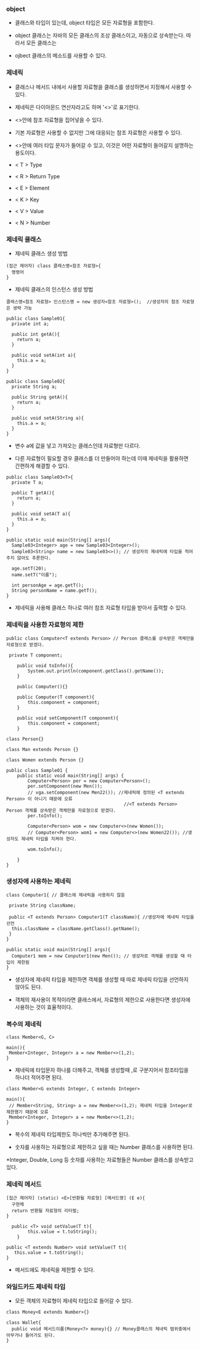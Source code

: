 ### object
 
* 클래스와 타입이 있는데, object 타입은 모든 자료형을 포함한다.

* object 클래스는 자바의 모든 클래스의 조상 클래스이고, 자동으로 상속받는다. 따라서 모든 클래스는

* ojbect 클래스의 메소드를 사용할 수 있다.


### 제네릭

* 클래스나 메서드 내에서 사용할 자료형을 클래스를 생성하면서 지정해서 사용할 수 있다.

* 제네릭은 다이아몬드 연산자라고도 하며 '<>'로 표기한다.

* <>안에 참조 자료형을 집어넣을 수 있다. 

* 기본 자료형은 사용할 수 없지만 그에 대응되는 참조 자료형은 사용할 수 있다.

* <>안에 여러 타입 문자가 들어갈 수 있고, 이것은 어떤 자료형이 들어갈지 설명하는 용도이다. 

* < T > Type

* < R > Return Type

* < E > Element

* < K > Key

* < V > Value

* < N > Number

### 제네릭 클래스

* 제네릭 클래스 생성 방법
```
(접근 제어자) class 클래스명<참조 자료형>{
  명령어
}
```

* 제네릭 클래스의 인스턴스 생성 방법
```
클래스명<참조 자료형> 인스턴스명 = new 생성자<참조 자료형>();  //생성자의 참조 자료형은 생략 가능
```

```
public class Sample01{
  private int a;
 
  public int getA(){
    return a;
  }

  public void setA(int a){
    this.a = a;
  }
}

public class Sample02{
  private String a;
 
  public String getA(){
    return a;
  }

  public void setA(String a){
    this.a = a;
  }
}
```
* 변수 a에 값을 넣고 가져오는 클래스인데 자료형만 다르다.

* 다른 자료형이 필요할 경우 클래스를 더 만들어야 하는데 이때 제네릭을 활용하면 간편하게 해결할 수 있다.

```
public class Sample03<T>{
  private T a;
 
  public T getA(){
    return a;
  }

  public void setA(T a){
    this.a = a;
  }
}
```
```
public static void main(String[] args){
  Sample03<Integer> age = new Sample03<Integer>();
  Sample03<String> name = new Sample03<>(); // 생성자의 제네릭에 타입을 적어주지 않아도 추론한다.

  age.setT(20);
  name.setT("이름");

  int personAge = age.getT();
  String personName = name.getT(); 
}
```
* 제네릭을 사용해 클래스 하나로 여러 참조 자료형 타입을 받아서 출력할 수 있다.


### 제네릭을 사용한 자료형의 제한

```
public class Computer<T extends Person> // Person 클래스를 상속받은 객체만을 자료형으로 받겠다.

 private T component;

    public void toInfo(){
        System.out.println(component.getClass().getName());
    }

    public Computer(){}

    public Computer(T component){
        this.component = component;
    }

    public void setComponent(T component){
        this.component = component;
    }

class Person{}

class Man extends Person {}

class Women extends Person {}
```
```
public class Sample01 {
    public static void main(String[] args) {
        Computer<Person> per = new Computer<Person>();
        per.setComponent(new Men());
        // vga.setComponent(new Men22()); //제네릭에 정의된 <T extends Person> 이 아니기 때문에 오류
                                            //<T extends Person> Person 객체를 상속받은 객체만을 자료형으로 받겠다.
        per.toInfo();

        Computer<Person> wom = new Computer<>(new Women());
        // Computer<Person> wom1 = new Computer<>(new Women22()); //생성자도 제네릭 타입을 지켜야 한다.

        wom.toInfo();

    }
}
```

### 생성자에 사용하는 제네릭

```
class Computer1{ // 클래스에 제네릭을 사용하지 않음

 private String className;

 public <T extends Person> Computer1(T className){ //생성자에 제네릭 타입을 선언
  this.className = className.getClass().getName(); 
 }
}
```
```
public static void main(String[] args){
  Computer1 mem = new Conputer1(new Men()); // 생성자로 객체를 생성할 때 타입이 제한됨  
}
```
* 생성자에 제네릭 타입을 제한하면 객체를 생성할 때 따로 제네릭 타입을 선언하지 않아도 된다.

* 객체의 재사용이 목적이라면 클래스에서, 자료형의 제한으로 사용한다면 생성자에 사용하는 것이 효율적이다. 

### 복수의 제네릭

```
class Member<G, C>

main(){
 Member<Integer, Integer> a = new Member<>(1,2);
}
```
* 제네릭에 타입문자 하나를 더해주고, 객체를 생성할때 ,로 구분지어서 참조타입을 하나더 적어주면 된다.

```
class Member<G extends Integer, C extends Integer>

main(){
 // Member<String, String> a = new Member<>(1,2); 제네릭 타입을 Integer로 제한했기 때문에 오류
 Member<Integer, Integer> a = new Member<>(1,2);
}
```
* 복수의 제네릭 타입제한도 하나씩만 추가해주면 된다.

* 숫자를 사용하는 자료형으로 제한하고 싶을 때는 Number 클래스를 사용하면 된다.

*Integer, Double, Long 등 숫자를 사용하는 자료형들은 Number 클래스를 상속받고 있다. 


### 제네릭 메서드
```
[접근 제어자] (static) <E>[반환될 자료형] [메서드명] (E e){
  구현체
  return 반환될 자료형의 리터럴;
}

  public <T> void setValue(T t){
        this.value = t.toString();
    }
```
```
public <T extends Number> void setValue(T t){
   this.value = t.toString();
}
```
* 메서드에도 제네릭을 제한할 수 있다.


### 와일드카드 제네릭 타입

* <?> 모든 객체의 자료형이 제네릭 타입으로 들어갈 수 있다.

```
class Money<E extends Number>{}

class Wallet{
  public void 메서드이름(Money<?> money){} // Money클래스의 제네릭 범위중에서 아무거나 들어가도 된다.
}
```
